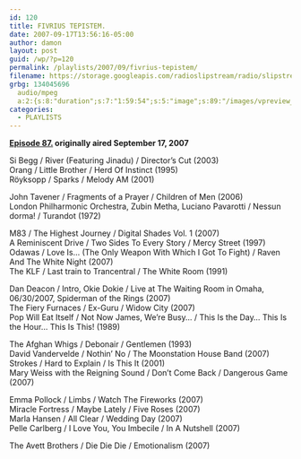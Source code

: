 ```yaml
---
id: 120
title: FIVRIUS TEPISTEM.
date: 2007-09-17T13:56:16-05:00
author: damon
layout: post
guid: /wp/?p=120
permalink: /playlists/2007/09/fivrius-tepistem/
filename: https://storage.googleapis.com/radioslipstream/radio/slipstream-87.mp3
grbg: 134045696
  audio/mpeg
  a:2:{s:8:"duration";s:7:"1:59:54";s:5:"image";s:89:"/images/vpreview_center.png";}
categories:
  - PLAYLISTS
---
```


**[Episode 87.](https://storage.googleapis.com/radioslipstream/radio/slipstream-87.mp3) originally aired September 17, 2007**

Si Begg / River (Featuring Jinadu) / Director’s Cut (2003)  
Orang / Little Brother / Herd Of Instinct (1995)  
Röyksopp / Sparks / Melody AM (2001)

John Tavener / Fragments of a Prayer / Children of Men (2006)  
London Philharmonic Orchestra, Zubin Metha, Luciano Pavarotti / Nessun dorma! / Turandot (1972)

M83 / The Highest Journey / Digital Shades Vol. 1 (2007)  
A Reminiscent Drive / Two Sides To Every Story / Mercy Street (1997)  
Odawas / Love Is… (The Only Weapon With Which I Got To Fight) / Raven And The White Night (2007)  
The KLF / Last train to Trancentral / The White Room (1991)

Dan Deacon / Intro, Okie Dokie / Live at The Waiting Room in Omaha, 06/30/2007, Spiderman of the Rings (2007)  
The Fiery Furnaces / Ex-Guru / Widow City (2007)  
Pop Will Eat Itself / Not Now James, We’re Busy… / This Is the Day… This Is the Hour… This Is This! (1989)

The Afghan Whigs / Debonair / Gentlemen (1993)  
David Vandervelde / Nothin’ No / The Moonstation House Band (2007)  
Strokes / Hard to Explain / Is This It (2001)  
Mary Weiss with the Reigning Sound / Don’t Come Back / Dangerous Game (2007)

Emma Pollock / Limbs / Watch The Fireworks (2007)  
Miracle Fortress / Maybe Lately / Five Roses (2007)  
Marla Hansen / All Clear / Wedding Day (2007)  
Pelle Carlberg / I Love You, You Imbecile / In A Nutshell (2007)

The Avett Brothers / Die Die Die / Emotionalism (2007)
